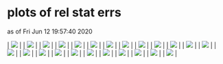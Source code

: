 # plots of rel stat errs
as of Fri Jun 12 19:57:40 2020

| <img src="relstaterr_ATLAS-SUSY-2016-07_T1.png?1591984660" /> |
| <img src="relstaterr_ATLAS-SUSY-2016-07_T2.png?1591984660" /> |
| <img src="relstaterr_ATLAS-SUSY-2016-07_T3GQ.png?1591984660" /> |
| <img src="relstaterr_ATLAS-SUSY-2016-07_T5GQ.png?1591984660" /> |
| <img src="relstaterr_ATLAS-SUSY-2016-07_T5WW.png?1591984660" /> |
| <img src="relstaterr_ATLAS-SUSY-2016-07_T5WWoff.png?1591984660" /> |
| <img src="relstaterr_ATLAS-SUSY-2016-07_T5WZh.png?1591984660" /> |
| <img src="relstaterr_ATLAS-SUSY-2016-07_T5ZZ.png?1591984660" /> |
| <img src="relstaterr_ATLAS-SUSY-2016-07_T6WW.png?1591984660" /> |
| <img src="relstaterr_ATLAS-SUSY-2016-07_T6WWoff.png?1591984660" /> |
| <img src="relstaterr_ATLAS-SUSY-2016-07_T6WZh.png?1591984660" /> |
| <img src="relstaterr_ATLAS-SUSY-2016-07_TGQ.png?1591984660" /> |
| <img src="relstaterr_ATLAS-SUSY-2016-07_TGQ12.png?1591984660" /> |
| <img src="relstaterr_CMS-SUS-16-033_T1.png?1591984660" /> |
| <img src="relstaterr_CMS-SUS-16-033_T1bbbb.png?1591984660" /> |
| <img src="relstaterr_CMS-SUS-16-033_T1tttt.png?1591984660" /> |
| <img src="relstaterr_CMS-SUS-16-033_T1ttttoff.png?1591984660" /> |
| <img src="relstaterr_CMS-SUS-16-033_T2.png?1591984660" /> |
| <img src="relstaterr_CMS-SUS-16-033_T2bb.png?1591984660" /> |
| <img src="relstaterr_CMS-SUS-16-033_T2tt.png?1591984660" /> |
| <img src="relstaterr_CMS-SUS-16-033_T2ttoff.png?1591984660" /> |
| <img src="relstaterr_CMS-SUS-16-033_T3GQ.png?1591984660" /> |
| <img src="relstaterr_CMS-SUS-16-033_T5GQ.png?1591984660" /> |
| <img src="relstaterr_CMS-SUS-16-033_TGQ.png?1591984660" /> |

